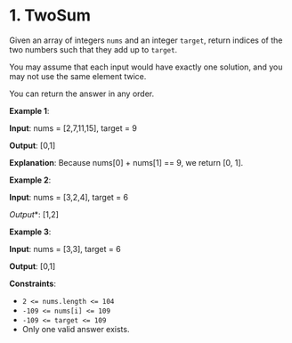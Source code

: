 <!-- @leetcode -->

# 1. TwoSum

Given an array of integers `nums` and an integer `target`, return indices of the two numbers such that they add up to `target`.

You may assume that each input would have exactly one solution, and you may not use the same element twice.

You can return the answer in any order.

**Example 1**:

**Input**: nums = [2,7,11,15], target = 9

**Output**: [0,1]

**Explanation**: Because nums[0] + nums[1] == 9, we return [0, 1].

**Example 2**:

**Input**: nums = [3,2,4], target = 6

*Output**: [1,2]

**Example 3**:

**Input**: nums = [3,3], target = 6

**Output**: [0,1]

**Constraints**:

- `2 <= nums.length <= 104`
- `-109 <= nums[i] <= 109`
- `-109 <= target <= 109`
- Only one valid answer exists.
